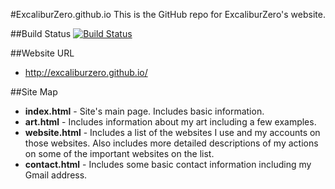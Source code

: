 #ExcaliburZero.github.io
This is the GitHub repo for ExcaliburZero's website.

##Build Status
[![Build Status](https://travis-ci.org/ExcaliburZero/ExcaliburZero.github.io.png)](https://travis-ci.org/ExcaliburZero/ExcaliburZero.github.io)

##Website URL
- http://excaliburzero.github.io/

##Site Map
- **index.html** - Site's main page. Includes basic information.
- **art.html** - Includes information about my art including a few examples.
- **website.html** - Includes a list of the websites I use and my accounts on those websites. Also includes more detailed descriptions of my actions on some of the important websites on the list.
- **contact.html** - Includes some basic contact information including my Gmail address.
